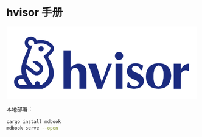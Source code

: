 # hvisor 手册

<p align="center">
    <img src="src/chap01/img/hvisor-logo.svg" alt="hvisor-logo" width="500"><br>
</p>

本地部署：

```bash
cargo install mdbook
mdbook serve --open  
```